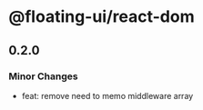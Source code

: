 # @floating-ui/react-dom

## 0.2.0

### Minor Changes

- feat: remove need to memo middleware array
